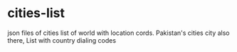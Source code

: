 # cities-list
json files of cities list of world with location cords. Pakistan's cities city also there, List with country dialing codes 
